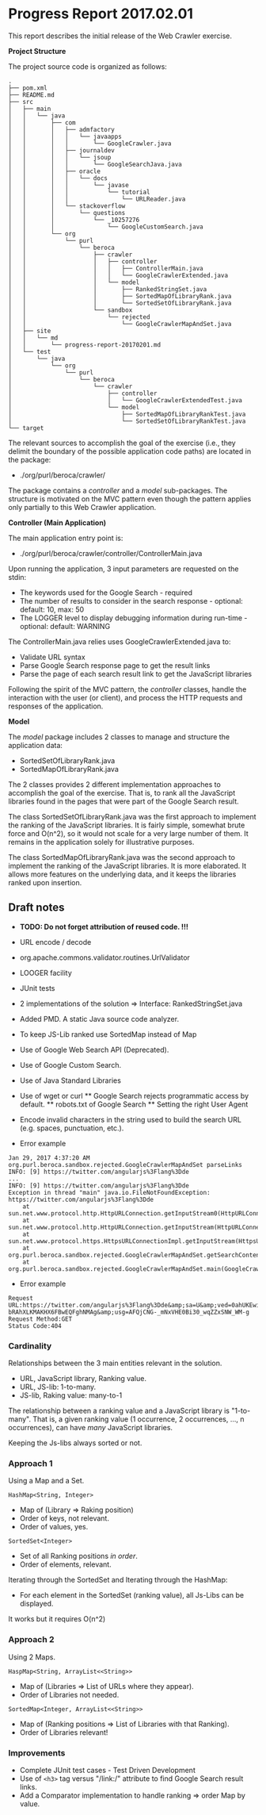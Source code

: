 # Progress Report 2017.02.01

This report describes the initial release of the Web Crawler exercise.

**Project Structure**

The project source code is organized as follows:

~~~~
.
├── pom.xml
├── README.md
├── src
│   ├── main
│   │   └── java
│   │       ├── com
│   │       │   ├── admfactory
│   │       │   │   └── javaapps
│   │       │   │       └── GoogleCrawler.java
│   │       │   ├── journaldev
│   │       │   │   └── jsoup
│   │       │   │       └── GoogleSearchJava.java
│   │       │   ├── oracle
│   │       │   │   └── docs
│   │       │   │       └── javase
│   │       │   │           └── tutorial
│   │       │   │               └── URLReader.java
│   │       │   └── stackoverflow
│   │       │       └── questions
│   │       │           └── _10257276
│   │       │               └── GoogleCustomSearch.java
│   │       └── org
│   │           └── purl
│   │               └── beroca
│   │                   ├── crawler
│   │                   │   ├── controller
│   │                   │   │   ├── ControllerMain.java
│   │                   │   │   └── GoogleCrawlerExtended.java
│   │                   │   └── model
│   │                   │       ├── RankedStringSet.java
│   │                   │       ├── SortedMapOfLibraryRank.java
│   │                   │       └── SortedSetOfLibraryRank.java
│   │                   └── sandbox
│   │                       └── rejected
│   │                           └── GoogleCrawlerMapAndSet.java
│   ├── site
│   │   └── md
│   │       └── progress-report-20170201.md
│   └── test
│       └── java
│           └── org
│               └── purl
│                   └── beroca
│                       └── crawler
│                           ├── controller
│                           │   └── GoogleCrawlerExtendedTest.java
│                           └── model
│                               ├── SortedMapOfLibraryRankTest.java
│                               └── SortedSetOfLibraryRankTest.java
└── target
~~~~

The relevant sources to accomplish the goal of the exercise (i.e., they delimit the boundary of the possible application code paths) are located in the package:
* ./org/purl/beroca/crawler/

The package contains a *controller* and a *model* sub-packages. The structure is motivated on the MVC pattern even though the pattern applies only partially to this Web Crawler application.  

**Controller (Main Application)**

The main application entry point is:
* ./org/purl/beroca/crawler/controller/ControllerMain.java

Upon running the application, 3 input parameters are requested on the stdin:
* The keywords used for the Google Search - required
* The number of results to consider in the search response - optional: default: 10, max: 50
* The LOGGER level to display debugging information during run-time - optional: default: WARNING

The ControllerMain.java relies uses GoogleCrawlerExtended.java to: 
* Validate URL syntax
* Parse Google Search response page to get the result links
* Parse the page of each search result link to get the JavaScript libraries

Following the spirit of the MVC pattern, the *controller* classes, handle the interaction with the user (or client), and process the HTTP requests and responses of the application.

**Model**

The *model* package includes 2 classes to manage and structure the application data:
* SortedSetOfLibraryRank.java
* SortedMapOfLibraryRank.java

The 2 classes provides 2 different implementation approaches to accomplish the goal of the exercise. That is, to rank all the JavaScript libraries found in the pages that were part of the Google Search result.

The class SortedSetOfLibraryRank.java was the first approach to implement the ranking of the JavaScript libraries. It is fairly simple, somewhat brute force and O(n^2), so it would not scale for a very large number of them. It remains in the application solely for illustrative purposes.

The class SortedMapOfLibraryRank.java was the second approach to implement the ranking of the JavaScript libraries. It is more elaborated. It allows more features on the underlying data, and it keeps the libraries ranked upon insertion.

## Draft notes

- **TODO: Do not forget attribution of reused code. !!!**

- URL encode / decode
- org.apache.commons.validator.routines.UrlValidator

- LOOGER facility

- JUnit tests

- 2 implementations of the solution => Interface: RankedStringSet.java 

- Added PMD. A static Java source code analyzer.

- To keep JS-Lib ranked use SortedMap instead of Map

- Use of Google Web Search API (Deprecated).
- Use of Google Custom Search.
- Use of Java Standard Libraries

* Use of wget or curl
** Google Search rejects programmatic access by default.
** robots.txt of Google Search
** Setting the right User Agent

- Encode invalid characters in the string used to build the search URL (e.g. spaces, punctuation, etc.).

- Error example

```
Jan 29, 2017 4:37:20 AM org.purl.beroca.sandbox.rejected.GoogleCrawlerMapAndSet parseLinks
INFO: [9] https://twitter.com/angularjs%3Flang%3Dde
...
INFO: [9] https://twitter.com/angularjs%3Flang%3Dde
Exception in thread "main" java.io.FileNotFoundException: https://twitter.com/angularjs%3Flang%3Dde
	at sun.net.www.protocol.http.HttpURLConnection.getInputStream0(HttpURLConnection.java:1872)
	at sun.net.www.protocol.http.HttpURLConnection.getInputStream(HttpURLConnection.java:1474)
	at sun.net.www.protocol.https.HttpsURLConnectionImpl.getInputStream(HttpsURLConnectionImpl.java:254)
	at org.purl.beroca.sandbox.rejected.GoogleCrawlerMapAndSet.getSearchContent(GoogleCrawler.java:77)
	at org.purl.beroca.sandbox.rejected.GoogleCrawlerMapAndSet.main(GoogleCrawler.java:187)
```

- Error example

```
Request URL:https://twitter.com/angularjs%3Flang%3Dde&amp;sa=U&amp;ved=0ahUKEwiEpPSlt-bRAhXLKMAKHX6FBwEQFghNMAg&amp;usg=AFQjCNG-_mNxVHE0Bi30_wqZZxSNW_WM-g
Request Method:GET
Status Code:404 
```

### Cardinality
Relationships between the 3 main entities relevant in the solution.
- URL, JavaScript library, Ranking value.
- URL, JS-lib: 1-to-many.
- JS-lib, Raking value: many-to-1

The relationship between a ranking value and a JavaScript library is "1-to-many".
That is, a given ranking value (1 occurrence, 2 occurrences, ..., n occurrences), can have *many* JavaScript libraries.

Keeping the Js-libs always sorted or not.

### Approach 1
Using a Map and a Set.

`HashMap<String, Integer>`
- Map of (Library => Raking position)
- Order of keys, not relevant.
- Order of values, yes.

`SortedSet<Integer>`
- Set of all Ranking positions *in order*.
- Order of elements, relevant.

Iterating through the SortedSet and Iterating through the HashMap:
- For each element in the SortedSet (ranking value), all Js-Libs can be displayed.

It works but it requires O(n^2)

### Approach 2
Using 2 Maps.

`HaspMap<String, ArrayList<<String>>`
- Map of (Libraries => List of URLs where they appear). 
- Order of Libraries not needed.

`SortedMap<Integer, ArrayList<<String>>`
- Map of (Ranking positions => List of Libraries with that Ranking).
- Order of Libraries relevant!

### Improvements
- Complete JUnit test cases - Test Driven Development
- Use of `<h3>` tag versus "/link:/" attribute to find Google Search result links.
- Add a Comparator implementation to handle ranking => order Map by value.
